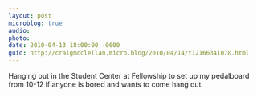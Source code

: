 ```yaml
---
layout: post
microblog: true
audio: 
photo: 
date: 2010-04-13 18:00:00 -0600
guid: http://craigmcclellan.micro.blog/2010/04/14/t12166341078.html
---
```

Hanging out in the Student Center at Fellowship to set up my pedalboard from 10-12 if anyone is bored and wants to come hang out.
